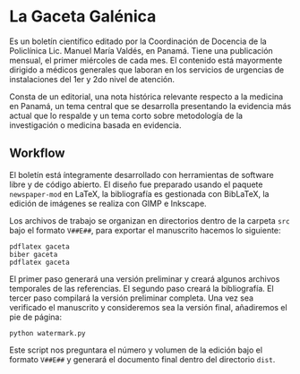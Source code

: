 # La Gaceta Galénica

Es un boletín científico editado por la 
Coordinación de Docencia de la Policlínica Lic.
Manuel María Valdés, en Panamá. Tiene una 
publicación mensual, el primer miércoles de cada
mes. El contenido está mayormente dirigido
a médicos generales que laboran en los servicios
de urgencias de instalaciones del 1er y 2do 
nivel de atención.

Consta de un editorial, una nota histórica 
relevante respecto a la medicina en Panamá, 
un tema central que se desarrolla presentando 
la evidencia más actual que lo respalde y un 
tema corto sobre metodología de la investigación
o medicina basada en evidencia.

## Workflow

El boletín está íntegramente desarrollado con
herramientas de software libre y de código 
abierto. El diseño fue preparado usando el 
paquete `newspaper-mod` en LaTeX, la 
bibliografía es gestionada con BibLaTeX, la 
edición de imágenes se realiza con GIMP e 
Inkscape.

Los archivos de trabajo se organizan en 
directorios dentro de la carpeta `src` bajo el 
formato `V##E##`, para exportar el manuscrito
hacemos lo siguiente:

    pdflatex gaceta
    biber gaceta
    pdflatex gaceta

El primer paso generará una versión preliminar
y creará algunos archivos temporales de las 
referencias. El segundo paso creará la 
bibliografía. El tercer paso compilará la 
versión preliminar completa. Una vez sea 
verificado el manuscrito y consideremos sea la 
versión final, añadiremos el pie de página:

    python watermark.py

Este script nos preguntara el número y volumen de
la edición bajo el formato `V##E##` y generará 
el documento final dentro del directorio `dist`.
